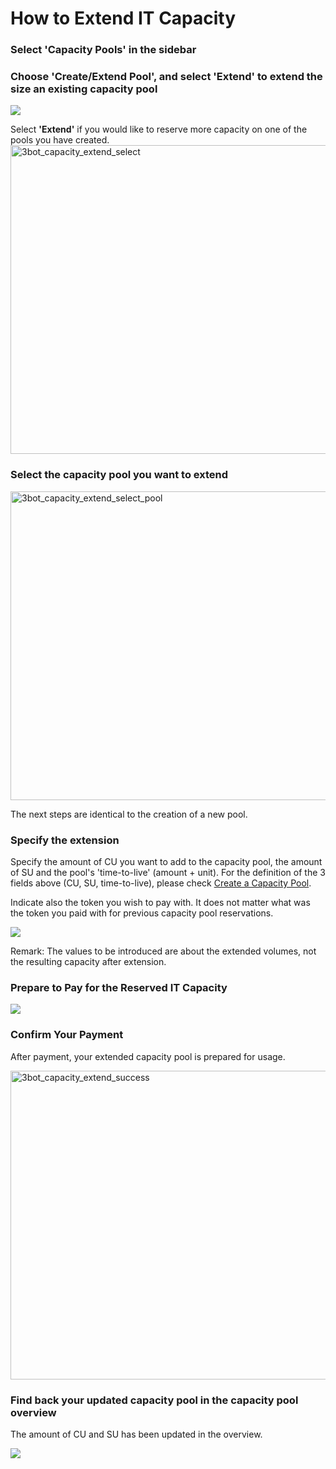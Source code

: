 # How to Extend IT Capacity

### Select 'Capacity Pools' in the sidebar

### Choose 'Create/Extend Pool', and select 'Extend' to extend the size an existing capacity pool

![](./img/3bot_capacity_extend_overview.png)

Select __'Extend'__ if you would like to reserve more capacity on one of the pools you have created.
<img src="./img/3bot_capacity_extend_select.png" alt="3bot_capacity_extend_select"
  title="3bot_capacity_extend_select" width="591" height="494" />

### Select the capacity pool you want to extend

<img src="./img/3bot_capacity_extend_select_pool.png" alt="3bot_capacity_extend_select_pool"
  title="3bot_capacity_extend_select_pool" width="568" height="494" />

The next steps are identical to the creation of a new pool. 

### Specify the extension

Specify the amount of CU you want to add to the capacity pool, the amount of SU and the pool's 'time-to-live' (amount + unit).
For the definition of the 3 fields above (CU, SU, time-to-live), please check [Create a Capacity Pool](3bot_capacity_new.md). 

Indicate also the token you wish to pay with. It does not matter what was the token you paid with for previous capacity pool reservations. 

![](./img/3bot_capacity_new_resource.png)

Remark: The values to be introduced are about the extended volumes, not the resulting capacity after extension. 

### Prepare to Pay for the Reserved IT Capacity

![](./img/3bot_capacity_new_pay.png)

### Confirm Your Payment

After payment, your extended capacity pool is prepared for usage. 

<img src="./img/3bot_capacity_extend_success.png" alt="3bot_capacity_extend_success"
  title="3bot_capacity_extend_success" width="695" height="494" />

### Find back your updated capacity pool in the capacity pool overview

The amount of CU and SU has been updated in the overview. 

![](./img/3bot_capacity_extend_overview_updated.png)
